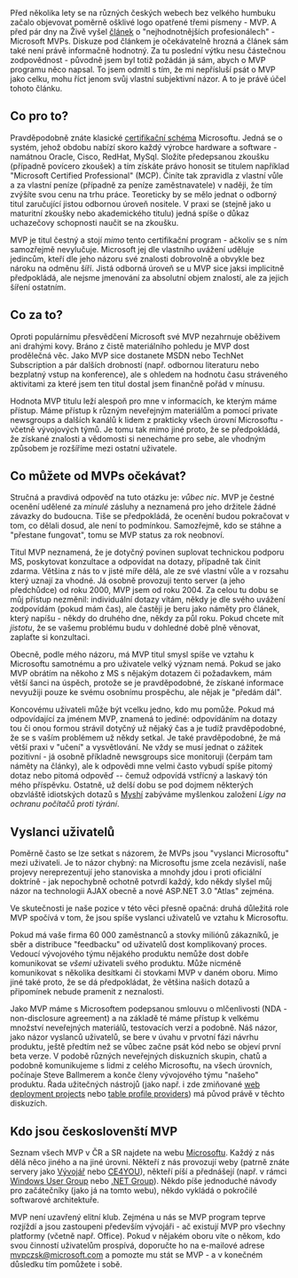<!-- dcterms:identifier = aspnetcz#78 -->
<!-- dcterms:title = "Nejhodnotnější profesionálové" Microsoftu - co se skrývá za zkratkou MVP -->
<!-- dcterms:abstract = Před několika lety se na různých českých webech bez velkého humbuku začalo objevovat poměrně ošklivé logo opatřené třemi písmeny - MVP. A před pár dny na Živě vyšel článek o "nejhodnotnějších profesionálech" - Microsoft MVPs. Diskuze pod článkem je očekávatelně hrozná a článek sám také není právě informačně hodnotný. Za tu poslední výtku nesu částečnou zodpovědnost - původně jsem byl totiž požádán já sám, abych o MVP programu něco napsal. To jsem odmítl s tím, že mi nepřísluší psát o MVP jako celku, mohu říct jenom svůj vlastní subjektivní názor. A to je právě účel tohoto článku. -->
<!-- np9:categoryId = 1 -->
<!-- x4w:category = Tipy, triky -->
<!-- np9:authorId = 1 -->
<!-- np9:authorEmail = michal.valasek@altairis.cz -->
<!-- dcterms:creator = Michal Altair Valášek -->
<!-- dcterms:created = 2006-02-24T03:09:14.687+01:00 -->
<!-- dcterms:dateAccepted = 2006-02-24T03:09:14.687+01:00 -->

Před několika lety se na různých českých webech bez velkého humbuku začalo objevovat poměrně ošklivé logo opatřené třemi písmeny - MVP. A před pár dny na Živě vyšel [článek](http://www.zive.cz/h/Uzivatel/AR.asp?ARI=128333) o "nejhodnotnějších profesionálech" - Microsoft MVPs. Diskuze pod článkem je očekávatelně hrozná a článek sám také není právě informačně hodnotný. Za tu poslední výtku nesu částečnou zodpovědnost - původně jsem byl totiž požádán já sám, abych o MVP programu něco napsal. To jsem odmítl s tím, že mi nepřísluší psát o MVP jako celku, mohu říct jenom svůj vlastní subjektivní názor. A to je právě účel tohoto článku.

## Co pro to?

Pravděpodobně znáte klasické [certifikační schéma](http://www.microsoft.com/learning/mcp/default.asp) Microsoftu. Jedná se o systém, jehož obdobu nabízí skoro každý výrobce hardware a software - namátnou Oracle, Cisco, RedHat, MySql. Složíte předepsanou zkoušku (případně povícero zkoušek) a tím získáte právo honosit se titulem například "Microsoft Certified Professional" (MCP). Činíte tak zpravidla z vlastní vůle a za vlastní peníze (případně za peníze zaměstnavatele) v naději, že tím zvýšíte svou cenu na trhu práce. Teoreticky by se mělo jednat o odborný titul zaručující jistou odbornou úroveň nositele. V praxi se (stejně jako u maturitní zkoušky nebo akademického titulu) jedná spíše o důkaz uchazečovy schopnosti naučit se na zkoušku.

MVP je titul čestný a stojí *mimo* tento certifikační program - ačkoliv se s ním samozřejmě nevylučuje. Microsoft jej dle vlastního uvážení uděluje jedincům, kteří dle jeho názoru své znalosti dobrovolně a obvykle bez nároku na odměnu šíří. Jistá odborná úroveň se u MVP sice jaksi implicitně předpokládá, ale nejsme jmenování za absolutní objem znalostí, ale za jejich šíření ostatním.

## Co za to?

Oproti populárnímu přesvědčení Microsoft své MVP nezahrnuje oběživem ani drahými kovy. Bráno z čistě materiálního pohledu je MVP dost prodělečná věc. Jako MVP sice dostanete MSDN nebo TechNet Subscription a pár dalších drobností (např. odbornou literaturu nebo bezplatný vstup na konference), ale s ohledem na hodnotu času stráveného aktivitami za které jsem ten titul dostal jsem finančně pořád v mínusu.

Hodnota MVP titulu leží alespoň pro mne v informacích, ke kterým máme přístup. Máme přístup k různým neveřejným materiálům a pomocí private newsgroups a dalších kanálů k lidem z prakticky všech úrovní Microsoftu - včetně vývojových týmů. Je tomu tak mimo jiné proto, že se předpokládá, že získané znalosti a vědomosti si nenecháme pro sebe, ale vhodným způsobem je rozšíříme mezi ostatní uživatele.

## Co můžete od MVPs očekávat?

Stručná a pravdivá odpověď na tuto otázku je: *vůbec nic*. MVP je čestné ocenění udělené za *minulé* zásluhy a neznamená pro jeho držitele žádné závazky do budoucna. Tiše se předpokládá, že ocenění budou pokračovat v tom, co dělali dosud, ale není to podmínkou. Samozřejmě, kdo se stáhne a "přestane fungovat", tomu se MVP status za rok neobnoví.

Titul MVP neznamená, že je dotyčný povinen suplovat technickou podporu MS, poskytovat konzultace a odpovídat na dotazy, případně tak činit zdarma. Většina z nás to v jisté míře dělá, ale ze své vlastní vůle a v rozsahu který uznají za vhodné. Já osobně provozuji tento server (a jeho předchůdce) od roku 2000, MVP jsem od roku 2004. Za celou tu dobu se můj přístup nezměnil: individuální dotazy vítám, někdy je dle svého uvážení zodpovídám (pokud mám čas), ale častěji je beru jako náměty pro článek, který napíšu - někdy do druhého dne, někdy za půl roku. Pokud chcete mít *jistotu*, že se vašemu problému budu v dohledné době plně věnovat, zaplaťte si konzultaci.

Obecně, podle mého názoru, má MVP titul smysl spíše ve vztahu k Microsoftu samotnému a pro uživatele velký význam nemá. Pokud se jako MVP obrátím na někoho z MS s nějakým dotazem či požadavkem, mám větší šanci na úspěch, protože se je pravděpodobné, že získané informace nevyužiji pouze ke svému osobnímu prospěchu, ale nějak je "předám dál".

Koncovému uživateli může být vcelku jedno, kdo mu pomůže. Pokud má odpovídající za jménem MVP, znamená to jediné: odpovídáním na dotazy tou či onou formou strávil dotyčný už nějaký čas a je tudíž pravděpodobné, že se s vaším problémem už někdy setkal. Je také pravděpodobné, že má větší praxi v "učení" a vysvětlování. Ne vždy se musí jednat o zážitek pozitivní - já osobně příkladně newsgroups sice monitoruji (čerpám tam náměty na články), ale k odpovědi mne velmi často vybudí spíše pitomý dotaz nebo pitomá odpověď -- čemuž odpovídá vstřícný a laskavý tón mého příspěvku. Ostatně, už delší dobu se pod dojmem některých obzvláště idiotských dotazů s [Myshí](http://www.bestijka.cz/) zabýváme myšlenkou založení *Ligy na ochranu počítačů proti týrání*.

## Vyslanci uživatelů

Poměrně často se lze setkat s názorem, že MVPs jsou "vyslanci Microsoftu" mezi uživateli. Je to názor chybný: na Microsoftu jsme zcela nezávislí, naše projevy nereprezentují jeho stanoviska a mnohdy jdou i proti oficiální doktríně - jak nepochybně ochotně potvrdí každý, kdo někdy slyšel můj názor na technologii AJAX obecně a nové ASP.NET 3.0 "Atlas" zejména.

Ve skutečnosti je naše pozice v této věci přesně opačná: druhá důležitá role MVP spočívá v tom, že jsou spíše vyslanci uživatelů ve vztahu k Microsoftu.

Pokud má vaše firma 60 000 zaměstnanců a stovky miliónů zákazníků, je sběr a distribuce "feedbacku" od uživatelů dost komplikovaný proces. Vedoucí vývojového týmu nějakého produktu nemůže dost dobře komunikovat se *všemi* uživateli svého produktu. Může nicméně komunikovat s několika desítkami či stovkami MVP v daném oboru. Mimo jiné také proto, že se dá předpokládat, že většina našich dotazů a připomínek nebude pramenit z neznalosti.

Jako MVP máme s Microsoftem podepsanou smlouvu o mlčenlivosti (NDA - non-disclosure agreement) a na základě té máme přístup k velkému množství neveřejných materiálů, testovacích verzí a podobně. Náš názor, jako názor vyslanců uživatelů, se bere v úvahu v prvotní fázi návrhu produktu, ještě předtím než se vůbec začne psát kód nebo se objeví první beta verze. V podobě různých neveřejných diskuzních skupin, chatů a podobně komunikujeme s lidmi z celého Microsoftu, na všech úrovních, počínaje Steve Ballmerem a konče členy vývojového týmu "našeho" produktu. Řada užitečných nástrojů (jako např. i zde zmiňované [web deployment projects](http://msdn.microsoft.com/asp.net/reference/infrastructure/wdp/default.aspx) nebo [table profile providers](http://www.asp.net/sandbox/samp_profiles.aspx)) má původ právě v těchto diskuzích.

## Kdo jsou českoslovenští MVP

Seznam všech MVP v ČR a SR najdete na webu [Microsoftu](http://www.microsoft.com/cze/communities/mvp/mvpcz.mspx). Každý z nás dělá něco jiného a na jiné úrovni. Někteří z nás provozují weby (patrně znáte servery jako [Vývojář](http://www.vyvojar.cz/) nebo [CE4YOU](http://www.ce4you.cz/)), někteří píší a přednášejí (např. v rámci [Windows User Group](http://www.wug.cz/) nebo [.NET Group](http://www.dng.cz/)). Někdo píše jednoduché návody pro začátečníky (jako já na tomto webu), někdo vykládá o pokročilé softwarové architektuře.

MVP není uzavřený elitní klub. Zejména u nás se MVP program teprve rozjíždí a jsou zastoupeni především vývojáři - ač existují MVP pro všechny platformy (včetně např. Office). Pokud v nějakém oboru víte o někom, kdo svou činností uživatelům prospívá, doporučte ho na e-mailové adrese [mvpczsk@microsoft.com](mailto:mvpczsk@microsoft.com) a pomozte mu stát se MVP - a v konečném důsledku tím pomůžete i sobě.